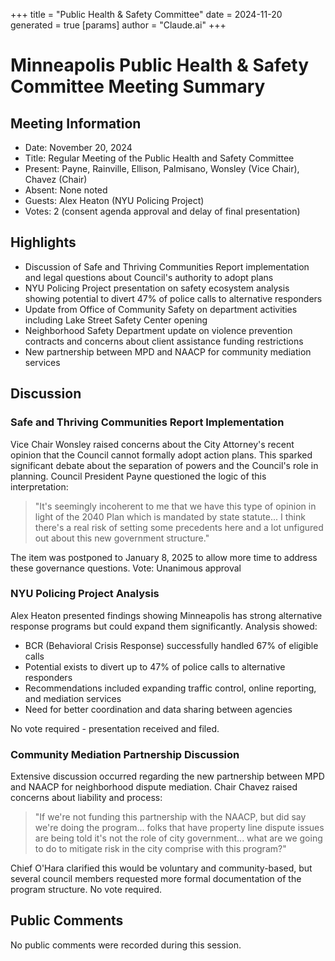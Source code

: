 +++
title = "Public Health & Safety Committee"
date = 2024-11-20
 generated = true
[params]
  author = "Claude.ai"
+++

# Minneapolis Public Health & Safety Committee Meeting Summary

## Meeting Information
- Date: November 20, 2024
- Title: Regular Meeting of the Public Health and Safety Committee
- Present: Payne, Rainville, Ellison, Palmisano, Wonsley (Vice Chair), Chavez (Chair)
- Absent: None noted
- Guests: Alex Heaton (NYU Policing Project)
- Votes: 2 (consent agenda approval and delay of final presentation)

## Highlights
* Discussion of Safe and Thriving Communities Report implementation and legal questions about Council's authority to adopt plans
* NYU Policing Project presentation on safety ecosystem analysis showing potential to divert 47% of police calls to alternative responders
* Update from Office of Community Safety on department activities including Lake Street Safety Center opening
* Neighborhood Safety Department update on violence prevention contracts and concerns about client assistance funding restrictions
* New partnership between MPD and NAACP for community mediation services

## Discussion

### Safe and Thriving Communities Report Implementation
Vice Chair Wonsley raised concerns about the City Attorney's recent opinion that the Council cannot formally adopt action plans. This sparked significant debate about the separation of powers and the Council's role in planning. Council President Payne questioned the logic of this interpretation:

>"It's seemingly incoherent to me that we have this type of opinion in light of the 2040 Plan which is mandated by state statute... I think there's a real risk of setting some precedents here and a lot unfigured out about this new government structure."

The item was postponed to January 8, 2025 to allow more time to address these governance questions. Vote: Unanimous approval

### NYU Policing Project Analysis 
Alex Heaton presented findings showing Minneapolis has strong alternative response programs but could expand them significantly. Analysis showed:
- BCR (Behavioral Crisis Response) successfully handled 67% of eligible calls
- Potential exists to divert up to 47% of police calls to alternative responders
- Recommendations included expanding traffic control, online reporting, and mediation services
- Need for better coordination and data sharing between agencies

No vote required - presentation received and filed.

### Community Mediation Partnership Discussion
Extensive discussion occurred regarding the new partnership between MPD and NAACP for neighborhood dispute mediation. Chair Chavez raised concerns about liability and process:

>"If we're not funding this partnership with the NAACP, but did say we're doing the program... folks that have property line dispute issues are being told it's not the role of city government... what are we going to do to mitigate risk in the city comprise with this program?"

Chief O'Hara clarified this would be voluntary and community-based, but several council members requested more formal documentation of the program structure. No vote required.

## Public Comments
No public comments were recorded during this session.
